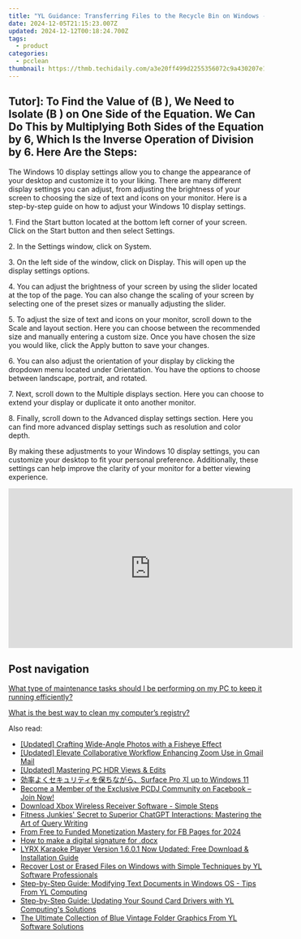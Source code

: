 ```yaml
---
title: "YL Guidance: Transferring Files to the Recycle Bin on Windows - Tutorial by YL Software"
date: 2024-12-05T21:15:23.007Z
updated: 2024-12-12T00:18:24.700Z
tags:
  - product
categories:
  - pcclean
thumbnail: https://thmb.techidaily.com/a3e20ff499d2255356072c9a430207e141738c946eb7be64c4d7f5c5a7b7d178.jpg
---
```


## Tutor]: To Find the Value of \(B \), We Need to Isolate \(B \) on One Side of the Equation. We Can Do This by Multiplying Both Sides of the Equation by 6, Which Is the Inverse Operation of Division by 6. Here Are the Steps:

The Windows 10 display settings allow you to change the appearance of your desktop and customize it to your liking. There are many different display settings you can adjust, from adjusting the brightness of your screen to choosing the size of text and icons on your monitor. Here is a step-by-step guide on how to adjust your Windows 10 display settings. 

1\. Find the Start button located at the bottom left corner of your screen. Click on the Start button and then select Settings.

2\. In the Settings window, click on System.

3\. On the left side of the window, click on Display. This will open up the display settings options. 

4\. You can adjust the brightness of your screen by using the slider located at the top of the page. You can also change the scaling of your screen by selecting one of the preset sizes or manually adjusting the slider.

5\. To adjust the size of text and icons on your monitor, scroll down to the Scale and layout section. Here you can choose between the recommended size and manually entering a custom size. Once you have chosen the size you would like, click the Apply button to save your changes.

6\. You can also adjust the orientation of your display by clicking the dropdown menu located under Orientation. You have the options to choose between landscape, portrait, and rotated.

7\. Next, scroll down to the Multiple displays section. Here you can choose to extend your display or duplicate it onto another monitor.

8\. Finally, scroll down to the Advanced display settings section. Here you can find more advanced display settings such as resolution and color depth. 

By making these adjustments to your Windows 10 display settings, you can customize your desktop to fit your personal preference. Additionally, these settings can help improve the clarity of your monitor for a better viewing experience.

<!-- affiliate ads begin -->
<iframe width="560" height="315" src="https://www.youtube.com/embed/620kcQ7Dw7w?si=a5ussGs5HV7sG3hF" title="YouTube video player" frameborder="0" allow="accelerometer; autoplay; clipboard-write; encrypted-media; gyroscope; picture-in-picture; web-share" referrerpolicy="strict-origin-when-cross-origin" allowfullscreen></iframe>
<!-- affiliate ads end -->

## Post navigation

[What type of maintenance tasks should I be performing on my PC to keep it running efficiently?](https://tools.techidaily.com/pcclean/products/)

[What is the best way to clean my computer’s registry?](https://tools.techidaily.com/pcclean/products/)

<ins class="adsbygoogle"
     style="display:block"
     data-ad-format="autorelaxed"
     data-ad-client="ca-pub-7571918770474297"
     data-ad-slot="1223367746"></ins>

<ins class="adsbygoogle"
     style="display:block"
     data-ad-client="ca-pub-7571918770474297"
     data-ad-slot="8358498916"
     data-ad-format="auto"
     data-full-width-responsive="true"></ins>

<span class="atpl-alsoreadstyle">Also read:</span>
<div><ul>
<li><a href="https://fox-hovers.techidaily.com/updated-crafting-wide-angle-photos-with-a-fisheye-effect/"><u>[Updated] Crafting Wide-Angle Photos with a Fisheye Effect</u></a></li>
<li><a href="https://article-posts.techidaily.com/updated-elevate-collaborative-workflow-enhancing-zoom-use-in-gmail-mail/"><u>[Updated] Elevate Collaborative Workflow Enhancing Zoom Use in Gmail Mail</u></a></li>
<li><a href="https://extra-support.techidaily.com/updated-mastering-pc-hdr-views-and-edits/"><u>[Updated] Mastering PC HDR Views & Edits</u></a></li>
<li><a href="https://solve-lab.techidaily.com/surface-pro-up-to-windows-11/"><u>効率よくセキュリティを保ちながら、Surface Pro 지 up to Windows 11</u></a></li>
<li><a href="https://discover-able.techidaily.com/become-a-member-of-the-exclusive-pcdj-community-on-facebook-join-now/"><u>Become a Member of the Exclusive PCDJ Community on Facebook – Join Now!</u></a></li>
<li><a href="https://win-amazing.techidaily.com/download-xbox-wireless-receiver-software-simple-steps/"><u>Download Xbox Wireless Receiver Software - Simple Steps</u></a></li>
<li><a href="https://tech-revival.techidaily.com/fitness-junkies-secret-to-superior-chatgpt-interactions-mastering-the-art-of-query-writing/"><u>Fitness Junkies' Secret to Superior ChatGPT Interactions: Mastering the Art of Query Writing</u></a></li>
<li><a href="https://facebook-video-recording.techidaily.com/from-free-to-funded-monetization-mastery-for-fb-pages-for-2024/"><u>From Free to Funded Monetization Mastery for FB Pages for 2024</u></a></li>
<li><a href="https://blog-min.techidaily.com/how-to-make-a-digital-signature-for-docx-by-ldigisigner-sign-a-word-sign-a-word/"><u>How to make a digital signature for .docx </u></a></li>
<li><a href="https://discover-able.techidaily.com/lyrx-karaoke-player-version-1601-now-updated-free-download-and-installation-guide/"><u>LYRX Karaoke Player Version 1.6.0.1 Now Updated: Free Download & Installation Guide</u></a></li>
<li><a href="https://discover-able.techidaily.com/recover-lost-or-erased-files-on-windows-with-simple-techniques-by-yl-software-professionals/"><u>Recover Lost or Erased Files on Windows with Simple Techniques by YL Software Professionals</u></a></li>
<li><a href="https://discover-able.techidaily.com/step-by-step-guide-modifying-text-documents-in-windows-os-tips-from-yl-computing/"><u>Step-by-Step Guide: Modifying Text Documents in Windows OS - Tips From YL Computing</u></a></li>
<li><a href="https://discover-able.techidaily.com/step-by-step-guide-updating-your-sound-card-drivers-with-yl-computings-solutions/"><u>Step-by-Step Guide: Updating Your Sound Card Drivers with YL Computing's Solutions</u></a></li>
<li><a href="https://discover-able.techidaily.com/the-ultimate-collection-of-blue-vintage-folder-graphics-from-yl-software-solutions/"><u>The Ultimate Collection of Blue Vintage Folder Graphics From YL Software Solutions</u></a></li>
</ul></div>

